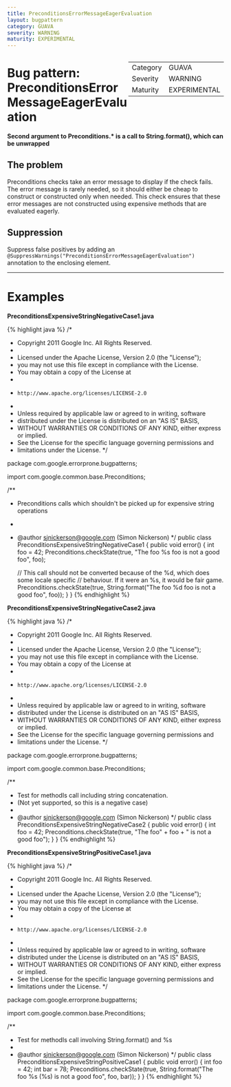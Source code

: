```yaml
---
title: PreconditionsErrorMessageEagerEvaluation
layout: bugpattern
category: GUAVA
severity: WARNING
maturity: EXPERIMENTAL
---
```


<!--
*** AUTO-GENERATED, DO NOT MODIFY ***
To make changes, edit the @BugPattern annotation or the explanation in docs/bugpattern.
-->

<div style="float:right;"><table id="metadata">
<tr><td>Category</td><td>GUAVA</td></tr>
<tr><td>Severity</td><td>WARNING</td></tr>
<tr><td>Maturity</td><td>EXPERIMENTAL</td></tr>
</table></div>

# Bug pattern: PreconditionsErrorMessageEagerEvaluation
__Second argument to Preconditions.* is a call to String.format(), which can be unwrapped__

## The problem
Preconditions checks take an error message to display if the check fails. The error message is rarely needed, so it should either be cheap to construct or constructed only when needed. This check ensures that these error messages are not constructed using expensive methods that are evaluated eagerly.

## Suppression
Suppress false positives by adding an `@SuppressWarnings("PreconditionsErrorMessageEagerEvaluation")` annotation to the enclosing element.

----------

# Examples
__PreconditionsExpensiveStringNegativeCase1.java__

{% highlight java %}
/*
 * Copyright 2011 Google Inc. All Rights Reserved.
 *
 * Licensed under the Apache License, Version 2.0 (the "License");
 * you may not use this file except in compliance with the License.
 * You may obtain a copy of the License at
 *
 *     http://www.apache.org/licenses/LICENSE-2.0
 *
 * Unless required by applicable law or agreed to in writing, software
 * distributed under the License is distributed on an "AS IS" BASIS,
 * WITHOUT WARRANTIES OR CONDITIONS OF ANY KIND, either express or implied.
 * See the License for the specific language governing permissions and
 * limitations under the License.
 */

package com.google.errorprone.bugpatterns;

import com.google.common.base.Preconditions;

/**
 * Preconditions calls which shouldn't be picked up for expensive string operations
 * 
 * @author sjnickerson@google.com (Simon Nickerson)
 */
public class PreconditionsExpensiveStringNegativeCase1 {
  public void error() {
    int foo = 42;
    Preconditions.checkState(true, "The foo %s foo  is not a good foo", foo);

    // This call should not be converted because of the %d, which does some locale specific
    // behaviour. If it were an %s, it would be fair game.
    Preconditions.checkState(true, String.format("The foo %d foo is not a good foo", foo));
  }
}
{% endhighlight %}

__PreconditionsExpensiveStringNegativeCase2.java__

{% highlight java %}
/*
 * Copyright 2011 Google Inc. All Rights Reserved.
 *
 * Licensed under the Apache License, Version 2.0 (the "License");
 * you may not use this file except in compliance with the License.
 * You may obtain a copy of the License at
 *
 *     http://www.apache.org/licenses/LICENSE-2.0
 *
 * Unless required by applicable law or agreed to in writing, software
 * distributed under the License is distributed on an "AS IS" BASIS,
 * WITHOUT WARRANTIES OR CONDITIONS OF ANY KIND, either express or implied.
 * See the License for the specific language governing permissions and
 * limitations under the License.
 */

package com.google.errorprone.bugpatterns;

import com.google.common.base.Preconditions;

/**
 * Test for methodIs call including string concatenation.
 * (Not yet supported, so this is a negative case)
 *
 * @author sjnickerson@google.com (Simon Nickerson)
 */
public class PreconditionsExpensiveStringNegativeCase2 {
  public void error() {
    int foo = 42;
    Preconditions.checkState(true, "The foo" + foo + " is not a good foo");
  }
}
{% endhighlight %}

__PreconditionsExpensiveStringPositiveCase1.java__

{% highlight java %}
/*
 * Copyright 2011 Google Inc. All Rights Reserved.
 *
 * Licensed under the Apache License, Version 2.0 (the "License");
 * you may not use this file except in compliance with the License.
 * You may obtain a copy of the License at
 *
 *     http://www.apache.org/licenses/LICENSE-2.0
 *
 * Unless required by applicable law or agreed to in writing, software
 * distributed under the License is distributed on an "AS IS" BASIS,
 * WITHOUT WARRANTIES OR CONDITIONS OF ANY KIND, either express or implied.
 * See the License for the specific language governing permissions and
 * limitations under the License.
 */

package com.google.errorprone.bugpatterns;

import com.google.common.base.Preconditions;

/**
 * Test for methodIs call involving String.format() and %s
 *
 * @author sjnickerson@google.com (Simon Nickerson)
 */
public class PreconditionsExpensiveStringPositiveCase1 {
  public void error() {
    int foo = 42;
    int bar = 78;
    Preconditions.checkState(true, String.format("The foo %s (%s) is not a good foo", foo, bar));
  }
}
{% endhighlight %}

